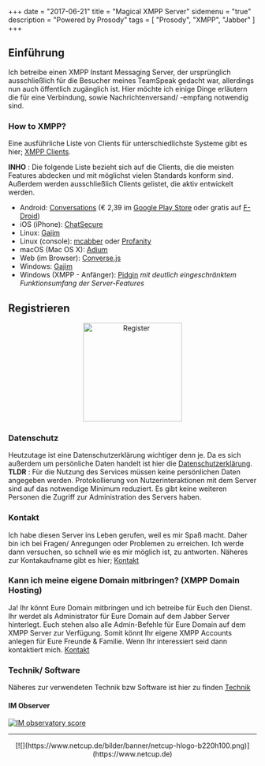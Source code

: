 +++
date = "2017-06-21"
title = "Magical XMPP Server"
sidemenu = "true"
description = "Powered by Prosody"
tags = [ "Prosody", "XMPP", "Jabber" ]
+++
## Einführung
Ich betreibe einen XMPP Instant Messaging Server, der ursprünglich ausschließlich für die Besucher meines TeamSpeak gedacht war, allerdings nun auch öffentlich zugänglich ist. Hier möchte ich einige Dinge erläutern die für eine Verbindung, sowie Nachrichtenversand/ -empfang notwendig sind.

### How to XMPP?
Eine ausführliche Liste von Clients für unterschiedlichste Systeme gibt es hier; [XMPP Clients](https://xmpp.org/software/clients.html).  

**INHO** : Die folgende Liste bezieht sich auf die Clients, die die meisten Features abdecken und mit möglichst vielen Standards konform sind. Außerdem werden ausschließlich Clients gelistet, die aktiv entwickelt werden.

- Android: [Conversations](https://conversations.im/) (€ 2,39 im [Google Play Store](https://play.google.com/store/apps/details?id=eu.siacs.conversations&referrer=utm_source%3Dwebsite) oder gratis auf [F-Droid](https://f-droid.org/repository/browse%20/?fdid=eu.siacs.conversations))
- iOS (iPhone): [ChatSecure](https://itunes.apple.com/de/app/chatsecure-verschl%C3%BCsselter-nachrichtendienst/id464200063?mt=8)
- Linux: [Gajim](https://gajim.org/?lang=de)
- Linux (console): [mcabber](https://mcabber.com/) oder [Profanity](http://www.profanity.im/)
- macOS (Mac OS X): [Adium](https://adium.im/)
- Web (im Browser): [Converse.js](https://conversejs.org/)
- Windows: [Gajim](https://gajim.org/?lang=de)
- Windows (XMPP - Anfänger): [Pidgin](https://pidgin.im/) *mit deutlich eingeschränktem Funktionsumfang der Server-Features* 

## Registrieren
<center> <p>
<a href="/register/">
<img src="/images/register.png" alt="Register" style="width: 200px;"/>
</a></p>
</center>

### Datenschutz
Heutzutage ist eine Datenschutzerklärung wichtiger denn je. Da es sich außerdem um persönliche Daten handelt ist hier die [Datenschutzerklärung](/datenschutz/).  
**TLDR** : Für die Nutzung des Services müssen keine persönlichen Daten angegeben werden. Protokollierung von Nutzerinteraktionen mit dem Server sind auf das notwendige Minimum reduziert. Es gibt keine weiteren Personen die Zugriff zur Administration des Servers haben.

### Kontakt
Ich habe diesen Server ins Leben gerufen, weil es mir Spaß macht. Daher bin ich bei Fragen/ Anregungen oder Problemen zu erreichen. Ich werde dann versuchen, so schnell wie es mir möglich ist, zu antworten. Näheres zur Kontakaufname gibt es hier; [Kontakt](/contact/)

### Kann ich meine eigene Domain mitbringen? (XMPP Domain Hosting)
Ja! Ihr könnt Eure Domain mitbringen und ich betreibe für Euch den Dienst. Ihr werdet als Administrator für Eure Domain auf dem Jabber Server hinterlegt. Euch stehen also alle Admin-Befehle für Eure Domain auf dem XMPP Server zur Verfügung. Somit könnt Ihr eigene XMPP Accounts anlegen für Eure Freunde & Familie. Wenn Ihr interessiert seid dann kontaktiert mich. [Kontakt](/contact/)

### Technik/ Software
Näheres zur verwendeten Technik bzw Software ist hier zu finden [Technik](/technik/)

#### IM Observer
<a href='https://check.messaging.one/result.php?domain=magicbroccoli.de&amp;type=client'>
  <img src='https://check.messaging.one/badge.php?domain=magicbroccoli.de' alt='IM observatory score' />
</a>

- - -

<center>[![](https://www.netcup.de/bilder/banner/netcup-hlogo-b220h100.png)](https://www.netcup.de)</center>
